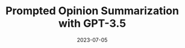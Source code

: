 ---
title: "Prompted Opinion Summarization with GPT-3.5"
authors: "**Adithya Bhaskar**, Alex Fabbri and Greg Durrett"
collection: publications
permalink: https://aclanthology.org/2023.findings-acl.591.pdf
info: "[[paper]](https://aclanthology.org/2023.findings-acl.591.pdf) [[code]](https://github.com/testzer0/ZS-Summ-GPT3/)"
excerpt: 'Novel evaluation metrics for summarization in the GPT-3.5 era.'
date: 2023-07-05
venue: 'ACL 2023 (Findings)'
---